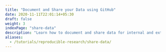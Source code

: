 ```yaml
---
title: "Document and Share your Data using GitHub"
date: 2020-11-11T22:01:14+05:30
draft: false
weight: 3
indexPage: "share-data"
description: "Learn how to document and share data for internal and external use."
aliases:
  - /tutorials/reproducible-research/share-data/
---
```


